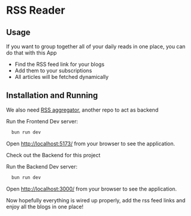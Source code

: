 # RSS Reader

## Usage

If you want to group together all of your daily reads in one place, you can do that with this App

- Find the RSS feed link for your blogs
- Add them to your subscriptions
- All articles will be fetched dynamically

## Installation and Running

We also need [RSS aggregator](https://github.com/chirivelli/rss-aggregator), another repo to act as backend

Run the Frontend Dev server:

```bash
  bun run dev
```

Open [http://localhost:5173/](http://localhost:5173/) from your browser to see the application.

Check out the Backend for this project

Run the Backend Dev server:

```bash
  bun run dev
```

Open [http://localhost:3000/](http://localhost:3000/) from your browser to see the application.

Now hopefully everything is wired up properly, add the rss feed links and enjoy all the blogs in one place!